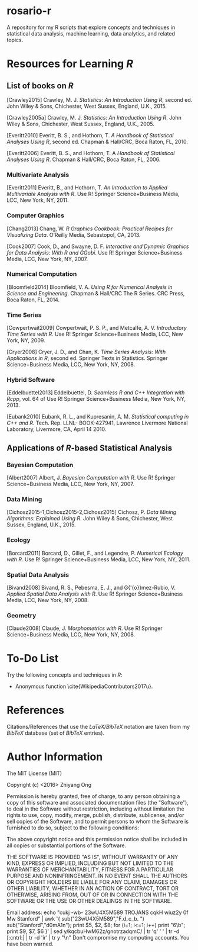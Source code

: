#	rosario-r

A repository for my R scripts that explore concepts and techniques in statistical data analysis, machine learning, data analytics, and related topics.




#	Resources for Learning *R*

##	List of books on *R*

[Crawley2015]
	Crawley, M. J. *Statistics: An Introduction Using R*, second ed. John Wiley & Sons, Chichester, West Sussex, England, U.K., 2015.

[Crawley2005a]
	Crawley, M. J. *Statistics: An Introduction Using R*. John Wiley & Sons, Chichester, West Sussex, England, U.K., 2005.

[Everitt2010]
	Everitt, B. S., and Hothorn, T. *A Handbook of Statistical Analyses Using R*, second ed. Chapman & Hall/CRC, Boca Raton, FL, 2010.


[Everitt2006]
	Everitt, B. S., and Hothorn, T. A *Handbook of Statistical Analyses Using R*. Chapman & Hall/CRC, Boca Raton, FL, 2006.







###	Multivariate Analysis

[Everitt2011]
	Everitt, B., and Hothorn, T. *An Introduction to Applied Multivariate Analysis with R*. Use R! Springer Science+Business Media, LCC, New York, NY, 2011.



###	Computer Graphics

[Chang2013]
	Chang, W. *R Graphics Cookbook: Practical Recipes for Visualizing Data*. O’Reilly Media, Sebastopol, CA, 2013.

[Cook2007]
	Cook, D., and Swayne, D. F. *Interactive and Dynamic Graphics for Data Analysis: With R and GGobi*. Use R! Springer Science+Business Media, LCC, New York, NY, 2007.




###	Numerical Computation

[Bloomfield2014]
	Bloomfield, V. A. *Using R for Numerical Analysis in Science and Engineering*. Chapman & Hall/CRC The R Series. CRC Press, Boca Raton, FL, 2014.





###	Time Series

[Cowpertwait2009]
	Cowpertwait, P. S. P., and Metcalfe, A. V. *Introductory Time Series with R*. Use R! Springer Science+Business Media, LCC, New York, NY, 2009.

[Cryer2008]
	Cryer, J. D., and Chan, K. *Time Series Analysis: With Applications in R*, second ed. Springer Texts in Statistics. Springer Science+Business Media, LCC, New York, NY, 2008.


###	Hybrid Software

[Eddelbuettel2013]
	Eddelbuettel, D. *Seamless R and C++ Integration with Rcpp*, vol. 64 of Use R! Springer Science+Business Media, New York, NY, 2013.

[Eubank2010]
	Eubank, R. L., and Kupresanin, A. M. *Statistical computing in C++ and R*. Tech. Rep. LLNL- BOOK-427941, Lawrence Livermore National Laboratory, Livermore, CA, April 14 2010.



##	Applications of *R*-based Statistical Analysis


###	Bayesian Computation

[Albert2007]
	Albert, J. *Bayesian Computation with R*. Use R! Springer Science+Business Media, LCC, New York, NY, 2007.



###	Data Mining

[Cichosz2015-1,Cichosz2015-2,Cichosz2015]
	Cichosz, P. *Data Mining Algorithms: Explained Using R*. John Wiley & Sons, Chichester, West Sussex, England, U.K., 2015.




###	Ecology

[Borcard2011]
	Borcard, D., Gillet, F., and Legendre, P. *Numerical Ecology with R*. Use R! Springer Science+Business Media, LCC, New York, NY, 2011.



###	Spatial Data Analysis

[Bivand2008]
	Bivand, R. S., Pebesma, E. J., and G{\'{o}}mez-Rubio, V. *Applied Spatial Data Analysis with R*. Use R! Springer Science+Business Media, LCC, New York, NY, 2008.






###	Geometry

[Claude2008]
	Claude, J. *Morphometrics with R*. Use R! Springer Science+Business Media, LCC, New York, NY, 2008.








#	To-Do List

Try the following concepts and techniques in *R*:
+ Anonymous function \cite{WikipediaContributors2017u}.








#	References

Citations/References that use the *LaTeX/BibTeX* notation are taken
	from my *BibTeX* database (set of *BibTeX* entries).





#	Author Information

The MIT License (MIT)

Copyright (c) <2016> Zhiyang Ong

Permission is hereby granted, free of charge, to any person obtaining a copy of this software and associated documentation files (the "Software"), to deal in the Software without restriction, including without limitation the rights to use, copy, modify, merge, publish, distribute, sublicense, and/or sell copies of the Software, and to permit persons to whom the Software is furnished to do so, subject to the following conditions:

The above copyright notice and this permission notice shall be included in all copies or substantial portions of the Software.

THE SOFTWARE IS PROVIDED "AS IS", WITHOUT WARRANTY OF ANY KIND, EXPRESS OR IMPLIED, INCLUDING BUT NOT LIMITED TO THE WARRANTIES OF MERCHANTABILITY, FITNESS FOR A PARTICULAR PURPOSE AND NONINFRINGEMENT. IN NO EVENT SHALL THE AUTHORS OR COPYRIGHT HOLDERS BE LIABLE FOR ANY CLAIM, DAMAGES OR OTHER LIABILITY, WHETHER IN AN ACTION OF CONTRACT, TORT OR OTHERWISE, ARISING FROM, OUT OF OR IN CONNECTION WITH THE SOFTWARE OR THE USE OR OTHER DEALINGS IN THE SOFTWARE.

Email address: echo "cukj -wb- 23wU4X5M589 TROJANS cqkH wiuz2y 0f Mw Stanford" | awk '{ sub("23wU4X5M589","F.d_c_b. ") sub("Stanford","d0mA1n"); print $5, $2, $8; for (i=1; i<=1; i++) print "6\b"; print $9, $7, $6 }' | sed y/kqcbuHwM62z/gnotrzadqmC/ | tr 'q' ' ' | tr -d [:cntrl:] | tr -d 'ir' | tr y "\n"		Don't compromise my computing accounts. You have been warned.








